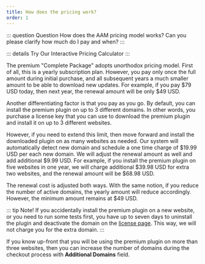 ```yaml
---
title: How does the pricing work?
order: 1
---
```


::: question Question
How does the AAM pricing model works? Can you please clarify how much do I pay and when?
:::

::: details Try Our Interactive Pricing Calculator
<PricingCalculator />
:::

The premium "Complete Package" adopts unorthodox pricing model. First of all, this is a yearly subscription plan. However, you pay only once the full amount during initial purchase, and all subsequent years a much smaller amount to be able to download new updates. For example, if you pay $79 USD today, then next year, the renewal amount will be only $49 USD.

Another differentiating factor is that you pay as you go. By default, you can install the premium plugin on up to 3 different domains. In other words, you purchase a license key that you can use to download the premium plugin and install it on up to 3 different websites.

However, if you need to extend this limit, then move forward and install the downloaded plugin on as many websites as needed. Our system will automatically detect new domain and schedule a one time charge of $19.99 USD per each new domain. We will adjust the renewal amount as well and add additional $9.99 USD.  For example, if you install the premium plugin on five websites in one year, we will charge additional $39.98 USD for extra two websites, and the renewal amount will be $68.98 USD.

The renewal cost is adjusted both ways. With the same notion, if you reduce the number of active domains, the yearly amount will reduce accordingly. However, the minimum amount remains at $49 USD.

::: tip Note!
If you accidentally install the premium plugin on a new website, or you  need to run some tests first, you have up to seven days to uninstall the plugin and  deactivate the domain on the [license page](/license). This way, we will not charge you for the extra domain.
:::

If you know up-front that you will be using the premium plugin on more than three websites, then you can increase the number of domains during the checkout process with **Additional Domains** field.